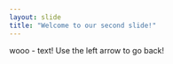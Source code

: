```yaml
---
layout: slide
title: "Welcome to our second slide!"
---
```

wooo - text!
Use the left arrow to go back!
